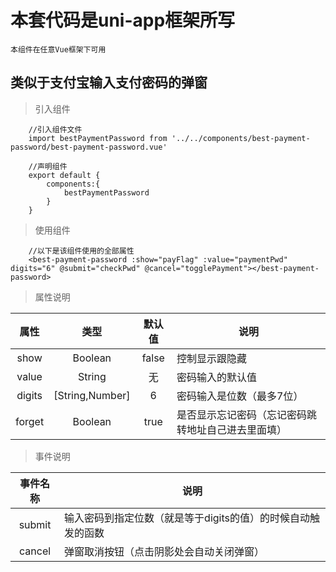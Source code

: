 # 本套代码是uni-app框架所写
	本组件在任意Vue框架下可用
	
## 类似于支付宝输入支付密码的弹窗

> 引入组件

```
	//引入组件文件
	import bestPaymentPassword from '../../components/best-payment-password/best-payment-password.vue'

	//声明组件
	export default {
		components:{
			bestPaymentPassword
		}
	}
```

> 使用组件

```
	//以下是该组件使用的全部属性
	<best-payment-password :show="payFlag" :value="paymentPwd" digits="6" @submit="checkPwd" @cancel="togglePayment"></best-payment-password>
```

> 属性说明

属性 | 类型 |  默认值 | 说明
:-:|:-:|:-:|-
show | Boolean | false | 控制显示跟隐藏
value | String | 无 | 密码输入的默认值
digits | [String,Number] | 6 | 密码输入是位数（最多7位）
forget | Boolean | true | 是否显示忘记密码（忘记密码跳转地址自己进去里面填）

> 事件说明

事件名称 | 说明
:-:|-
submit | 输入密码到指定位数（就是等于digits的值）的时候自动触发的函数
cancel | 弹窗取消按钮（点击阴影处会自动关闭弹窗）

